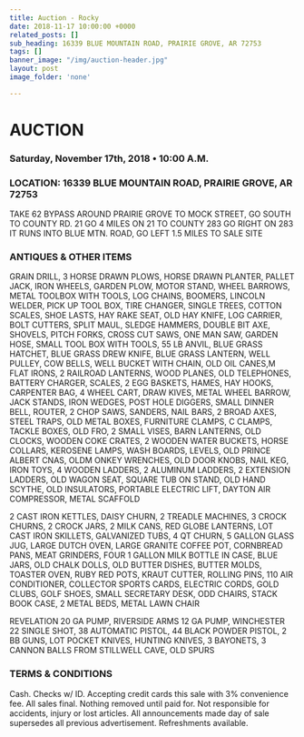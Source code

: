 ```yaml
---
title: Auction - Rocky
date: 2018-11-17 10:00:00 +0000
related_posts: []
sub_heading: 16339 BLUE MOUNTAIN ROAD, PRAIRIE GROVE, AR 72753
tags: []
banner_image: "/img/auction-header.jpg"
layout: post
image_folder: 'none'

---
```

# AUCTION 
### Saturday, November 17th, 2018 • 10:00 A.M.
### LOCATION: 16339 BLUE MOUNTAIN ROAD, PRAIRIE GROVE, AR 72753
TAKE 62 BYPASS AROUND PRAIRIE GROVE TO MOCK STREET, GO SOUTH TO COUNTY RD. 21 GO 4 MILES ON 21 TO COUNTY 283 GO RIGHT ON 283 IT RUNS INTO BLUE MTN. ROAD, GO LEFT 1.5 MILES TO SALE SITE
<!--break-->
### ANTIQUES & OTHER ITEMS

GRAIN DRILL, 3 HORSE DRAWN PLOWS, HORSE DRAWN PLANTER, PALLET JACK, IRON WHEELS, GARDEN PLOW, MOTOR STAND, WHEEL BARROWS, METAL TOOLBOX WITH TOOLS, LOG CHAINS, BOOMERS, LINCOLN WELDER, PICK UP TOOL BOX, TIRE CHANGER, SINGLE TREES, COTTON SCALES, SHOE LASTS, HAY RAKE SEAT, OLD HAY KNIFE, LOG CARRIER, BOLT CUTTERS, SPLIT MAUL, SLEDGE HAMMERS, DOUBLE BIT AXE, SHOVELS, PITCH FORKS, CROSS CUT SAWS, ONE MAN SAW, GARDEN HOSE, SMALL TOOL BOX WITH TOOLS, 55 LB ANVIL, BLUE GRASS HATCHET, BLUE GRASS DREW KNIFE, BLUE GRASS LANTERN, WELL PULLEY, COW BELLS, WELL BUCKET WITH CHAIN, OLD OIL CANES,M FLAT IRONS, 2 RAILROAD LANTERNS, WOOD PLANES, OLD TELEPHONES, BATTERY CHARGER, SCALES, 2 EGG BASKETS, HAMES, HAY HOOKS, CARPENTER BAG, 4 WHEEL CART, DRAW KIVES, METAL WHEEL BARROW, JACK STANDS, IRON WEDGES, POST HOLE DIGGERS, SMALL DINNER BELL, ROUTER, 2 CHOP SAWS, SANDERS, NAIL BARS, 2 BROAD AXES, STEEL TRAPS, OLD METAL BOXES, FURNITURE CLAMPS, C CLAMPS, TACKLE BOXES, OLD FRO, 2 SMALL VISES, BARN LANTERNS, OLD CLOCKS, WOODEN COKE CRATES, 2 WOODEN WATER BUCKETS, HORSE COLLARS, KEROSENE LAMPS, WASH BOARDS, LEVELS, OLD PRINCE ALBERT CNAS, OLDM ONKEY WRENCHES, OLD DOOR KNOBS, NAIL KEG, IRON TOYS, 4 WOODEN LADDERS, 2 ALUMINUM LADDERS, 2 EXTENSION LADDERS, OLD WAGON SEAT, SQUARE TUB ON STAND, OLD HAND SCYTHE, OLD INSULATORS, PORTABLE ELECTRIC LIFT, DAYTON AIR COMPRESSOR, METAL SCAFFOLD

2 CAST IRON KETTLES, DAISY CHURN, 2 TREADLE MACHINES, 3 CROCK CHURNS, 2 CROCK JARS, 2 MILK CANS, RED GLOBE LANTERNS, LOT CAST IRON SKILLETS, GALVANIZED TUBS, 4 QT CHURN, 5 GALLON GLASS JUG, LARGE DUTCH OVEN, LARGE GRANITE COFFEE POT, CORNBREAD PANS, MEAT GRINDERS, FOUR 1 GALLON MILK BOTTLE IN CASE, BLUE JARS, OLD CHALK DOLLS, OLD BUTTER DISHES, BUTTER MOLDS, TOASTER OVEN, RUBY RED POTS, KRAUT CUTTER, ROLLING PINS, 110 AIR CONDITIONER, COLLECTOR SPORTS CARDS, ELECTRIC CORDS, GOLD CLUBS, GOLF SHOES, SMALL SECRETARY DESK, ODD CHAIRS, STACK BOOK CASE, 2 METAL BEDS, METAL LAWN CHAIR

REVELATION 20 GA PUMP, RIVERSIDE ARMS 12 GA PUMP, WINCHESTER 22 SINGLE SHOT, 38 AUTOMATIC PISTOL, 44 BLACK POWDER PISTOL, 2 BB GUNS, LOT POCKET KNIVES, HUNTING KNIVES, 3 BAYONETS, 3 CANNON BALLS FROM STILLWELL CAVE, OLD SPURS

### TERMS & CONDITIONS
Cash. Checks w/ ID. Accepting credit cards this sale with 3% convenience fee. All sales final. Nothing removed until paid for. Not responsible for accidents, injury or lost articles. All announcements made day of sale supersedes all previous advertisement. Refreshments available.